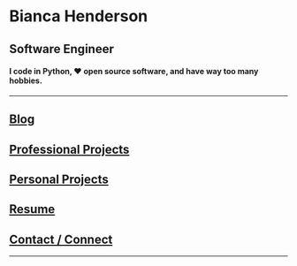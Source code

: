 # Bianca Henderson

## Software Engineer

#### I code in Python, ❤️ open source software, and have way too many hobbies.

* * *

## [Blog](blog_index.md)

## [Professional Projects](professional_projects.md)

## [Personal Projects](personal_projects.md)

## [Resume](resume.md)

## [Contact / Connect](contact.md)

* * *
